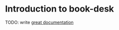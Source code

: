# Introduction to book-desk

TODO: write [great documentation](http://jacobian.org/writing/what-to-write/)

